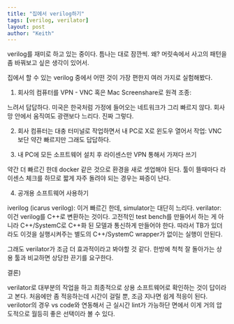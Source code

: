 ```yaml
---
title: "집에서 verilog하기"
tags: [verilog, verilator]
layout: post
author: "Keith"
---
```


verilog를 재미로 하고 있는 중이다. 틈나는 대로 잠깐씩. 왜? 머릿속에서 사고의 패턴을 좀 바꿔보고 싶은 생각이 있어서.

집에서 할 수 있는 verilog 중에서 어떤 것이 가장 편한지 여러 가지로 실험해봤다.

1) 회사의 컴퓨터를 VPN - VNC 혹은 Mac Screenshare로 원격 조종: 

느려서 답답하다. 미국은 한국처럼 가정에 들어오는 네트워크가 그리 빠르지 않다. 회사 망 안에서 움직여도 광랜보다 느리다. 진짜 그렇다. 

2) 회사 컴퓨터는 대충 터미널로 작업하면서 내 PC로 X로 윈도우 열어서 작업: VNC 보단 약간 빠르지만 그래도 답답하다.

3) 내 PC에 모든 소프트웨어 설치 후 라이센스만 VPN 통해서 가져다 쓰기

  약간 더 빠르긴 한데 docker 같은 것으로 환경을 새로 셋업해야 된다. 툴이 뜰때마다 라이센스 체크를 하므로 짧게 자주 돌려야 되는 경우는 짜증이 난다.

4) 공개용 소프트웨어 사용하기

iverilog (icarus verilog): 이거 빠르긴 한데, simulator는 대단히 느리다.
verilator: 이건 verilog를 C++로 변환하는 것이다. 고전적인 test bench를 만들어서 하는 게 아니라 C++/SystemC로 C++화 된 모델과 통신하게 만들어야 한다. 따라서 TB가 있더라도 이것을 실행시켜주는 별도의 C++/SystemC wrapper가 없이는 실행이 안된다.

그래도 verilator가 조금 더 효과적이라고 봐야할 것 같다. 한방에 척척 잘 돌아가는 상용 툴과 비교하면 상당한 끈기를 요구한다. 


결론)

verilator로 대부분의 작업을 하고 최종적으로 상용 소프트웨어로 확인하는 것이 답이라고 본다. 처음에만 좀 적응하는데 시간이 걸릴 뿐, 조금 지나면 쉽게 적응이 된다. verilotor의 경우 vs code와 연동해서 근 실시간 lint가 가능하단 면에서 이게 거의 압도적으로 월등히 좋은 선택이라 볼 수 있다.


